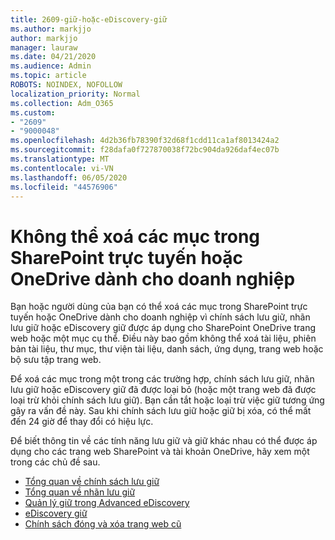 ```yaml
---
title: 2609-giữ-hoặc-eDiscovery-giữ
ms.author: markjjo
author: markjjo
manager: lauraw
ms.date: 04/21/2020
ms.audience: Admin
ms.topic: article
ROBOTS: NOINDEX, NOFOLLOW
localization_priority: Normal
ms.collection: Adm_O365
ms.custom:
- "2609"
- "9000048"
ms.openlocfilehash: 4d2b36fb78390f32d68f1cdd11ca1af8013424a2
ms.sourcegitcommit: f28dafa0f727870038f72bc904da926daf4ec07b
ms.translationtype: MT
ms.contentlocale: vi-VN
ms.lasthandoff: 06/05/2020
ms.locfileid: "44576906"
---
```

# <a name="unable-to-delete-items-in-sharepoint-online-or-onedrive-for-business"></a>Không thể xoá các mục trong SharePoint trực tuyến hoặc OneDrive dành cho doanh nghiệp

Bạn hoặc người dùng của bạn có thể xoá các mục trong SharePoint trực tuyến hoặc OneDrive dành cho doanh nghiệp vì chính sách lưu giữ, nhãn lưu giữ hoặc eDiscovery giữ được áp dụng cho SharePoint OneDrive trang web hoặc một mục cụ thể. Điều này bao gồm không thể xoá tài liệu, phiên bản tài liệu, thư mục, thư viện tài liệu, danh sách, ứng dụng, trang web hoặc bộ sưu tập trang web. 

Để xoá các mục trong một trong các trường hợp, chính sách lưu giữ, nhãn lưu giữ hoặc eDiscovery giữ đã được loại bỏ (hoặc một trang web đã được loại trừ khỏi chính sách lưu giữ). Bạn cần tắt hoặc loại trừ việc giữ tương ứng gây ra vấn đề này. Sau khi chính sách lưu giữ hoặc giữ bị xóa, có thể mất đến 24 giờ để thay đổi có hiệu lực. 

Để biết thông tin về các tính năng lưu giữ và giữ khác nhau có thể được áp dụng cho các trang web SharePoint và tài khoản OneDrive, hãy xem một trong các chủ đề sau.

- [Tổng quan về chính sách lưu giữ](https://docs.microsoft.com/microsoft-365/compliance/retention-policies)
- [Tổng quan về nhãn lưu giữ](https://docs.microsoft.com/microsoft-365/compliance/labels)
- [Quản lý giữ trong Advanced eDiscovery](https://docs.microsoft.com/microsoft-365/compliance/managing-holds)
- [eDiscovery giữ](https://docs.microsoft.com/microsoft-365/compliance/ediscovery-cases#step-4-place-content-locations-on-hold)
- [Chính sách đóng và xóa trang web cũ](https://support.office.com/article/Use-policies-for-site-closure-and-deletion-A8280D82-27FD-48C5-9ADF-8A5431208BA5)